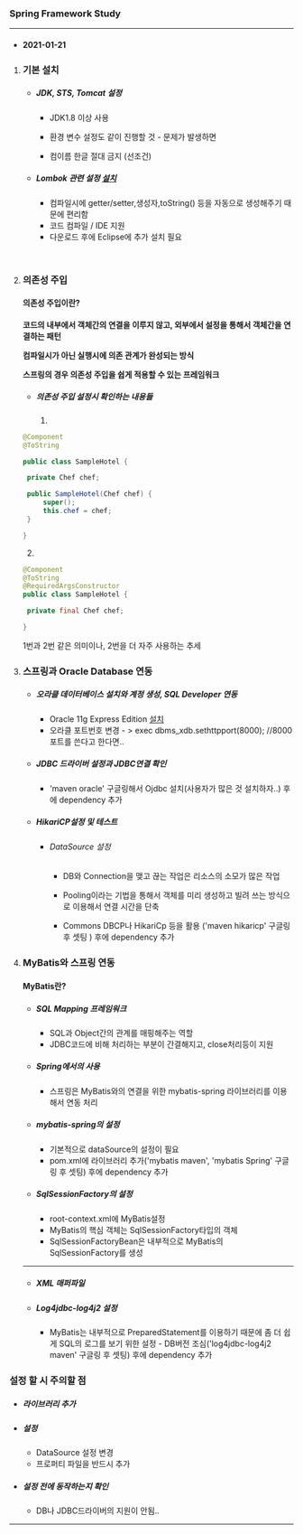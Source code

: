 ### Spring Framework Study

------

- #### 2021-01-21

1. ###  **기본 설치**

   - ##### JDK, STS, Tomcat 설정 

     - JDK1.8 이상 사용

     - 환경 변수 설정도 같이 진행할 것 - 문제가 발생하면

     - 컴이름 한글 절대 금지 (선조건)

   - ##### Lombok 관련 설정 [설치](https://projectlombok.org/download)

     - 컴파일시에 getter/setter,생성자,toString() 등을 자동으로 생성해주기 때문에 편리함
     - 코드 컴파일 / IDE 지원
     - 다운로드 후에 Eclipse에 추가 설치 필요

   ​    

2. ### **의존성 주입**

   #### **의존성 주입이란?**

   **코드의 내부에서 객체간의 연결을 이루지 않고, 외부에서 설정을 통해서 객체간을 연결하는 패턴**

   **컴파일시가 아닌 실행시에 의존 관계가 완성되는 방식**

   **스프링의 경우 의존성 주입을 쉽게 적용할 수 있는 프레임워크**

   

   - ##### 의존성 주입 설정시 확인하는 내용들 

     1.

   ```java
   @Component
   @ToString
   
   public class SampleHotel {
   
   	private Chef chef;
   
   	public SampleHotel(Chef chef) {
   		super();
   		this.chef = chef;
   	}
   
   }
   ```

   

      2.

   ```java
   @Component
   @ToString
   @RequiredArgsConstructor
   public class SampleHotel {
   
   	private final Chef chef;
   
   }
   
   ```

   1번과 2번 같은 의미이나, 2번을 더 자주 사용하는 추세

   

3. ### **스프링과 Oracle Database 연동**

   - ##### 오라클 데이터베이스 설치와 계정 생성, SQL Developer 연동 

     - Oracle 11g Express Edition [설치](https://www.oracle.com/database/technologies/xe-downloads.html)
     - 오라클 포트번호 변경 - > exec dbms_xdb.sethttpport(8000); //8000포트를 쓴다고 한다면..

   - ##### JDBC 드라이버 설정과 JDBC연결 확인 

     - 'maven oracle' 구글링해서 Ojdbc 설치(사용자가 많은 것 설치하자..)  후에 dependency 추가

   - ##### HikariCP설정 및 테스트 

     - ###### DataSource 설정

       - DB와 Connection을 맺고 끊는 작업은 리소스의 소모가 많은 작업

       - Pooling이라는 기법을 통해서 객체를 미리 생성하고 빌려 쓰는 방식으로 이용해서 연결 시간을 단축

       - Commons DBCP나 HikariCp 등을 활용 ('maven hikaricp' 구글링 후 셋팅 ) 후에 dependency 추가

         

4. ### **MyBatis와 스프링 연동**

   #### MyBatis란?

   - ##### SQL Mapping 프레임워크

     - SQL과 Object간의 관계를 매핑해주는 역할
     - JDBC코드에 비해 처리하는 부분이 간결해지고, close처리등이 지원

   - ##### Spring에서의 사용

     - 스프링은 MyBatis와의 연결을 위한 mybatis-spring 라이브러리를 이용해서 연동 처리

   - ##### mybatis-spring의 설정

     - 기본적으로 dataSource의 설정이 필요
     - pom.xml에 라이브러리 추가('mybatis maven', 'mybatis Spring' 구글링 후 셋팅) 후에 dependency 추가

   - ##### SqlSessionFactory의 설정

     - root-context.xml에 MyBatis설정
     - MyBatis의 핵심 객체는 SqlSessionFactory타입의 객체
     - SqlSessionFactoryBean은 내부적으로 MyBatis의 SqlSessionFactory를 생성

   ------

   

   - ##### XML 매퍼파일

     

   - ##### Log4jdbc-log4j2 설정

     - MyBatis는 내부적으로 PreparedStatement를 이용하기 때문에 좀 더 쉽게 SQL의 로그를 보기 위한 설정 - DB버전 조심('log4jdbc-log4j2 maven' 구글링 후 셋팅) 후에 dependency 추가

### 설정 할 시 주의할 점

- ##### 라이브러리 추가

- ##### 설정

  - DataSource 설정 변경
  - 프로퍼티 파일을 반드시 추가

- ##### 설정 전에 동작하는지 확인

  - DB나 JDBC드라이버의 지원이 안됨..

------




